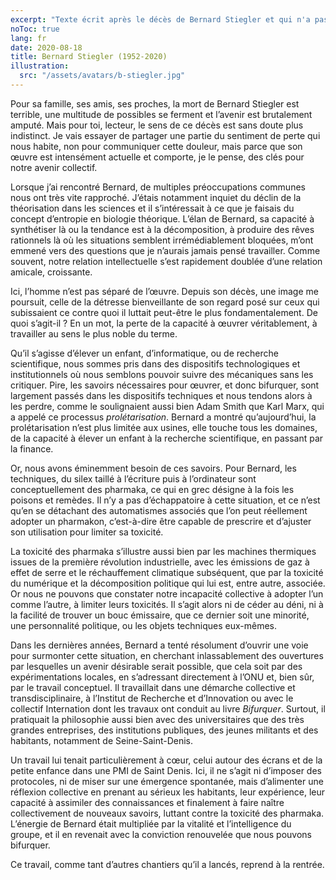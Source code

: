 ```yaml
---
excerpt: "Texte écrit après le décès de Bernard Stiegler et qui n'a pas été publié."
noToc: true
lang: fr
date: 2020-08-18
title: Bernard Stiegler (1952-2020)
illustration:
  src: "/assets/avatars/b-stiegler.jpg"
---
```



Pour sa famille, ses amis, ses proches, la mort de Bernard Stiegler est terrible, une multitude de possibles se ferment et l’avenir est brutalement amputé. Mais pour toi, lecteur, le sens de ce décès est sans doute plus indistinct. Je vais essayer de partager une partie du sentiment de perte qui nous habite, non pour communiquer cette douleur, mais parce que son œuvre est intensément actuelle et comporte, je le pense, des clés pour notre avenir collectif.

Lorsque j’ai rencontré Bernard, de multiples préoccupations communes nous ont très vite rapproché. J’étais notamment inquiet du déclin de la théorisation dans les sciences et il s’intéressait à ce que je faisais du concept d’entropie en biologie théorique. L’élan de Bernard, sa capacité à synthétiser là ou la tendance est à la décomposition, à produire des rêves rationnels là où les situations semblent irrémédiablement bloquées, m’ont emmené vers des questions que je n’aurais jamais pensé travailler. Comme souvent, notre relation intellectuelle s’est rapidement doublée d’une relation amicale, croissante.

Ici, l’homme n’est pas séparé de l’œuvre. Depuis son décès, une image me poursuit, celle de la détresse bienveillante de son regard posé sur ceux qui subissaient ce contre quoi il luttait peut-être le plus fondamentalement. De quoi s’agit-il ? En un mot, la perte de la capacité à œuvrer véritablement, à travailler au sens le plus noble du terme. 

Qu’il s’agisse d’élever un enfant, d’informatique, ou de recherche scientifique, nous sommes pris dans des dispositifs technologiques et institutionnels où nous semblons pouvoir suivre des mécaniques sans les critiquer. Pire, les savoirs nécessaires pour œuvrer, et donc bifurquer, sont largement passés dans les dispositifs techniques et nous tendons alors à les perdre, comme le soulignaient aussi bien Adam Smith que Karl Marx, qui a appelé ce processus *prolétarisation*. Bernard a montré qu’aujourd’hui, la prolétarisation n’est plus limitée aux usines, elle touche tous les domaines, de la capacité à élever un enfant à la recherche scientifique, en passant par la finance. 

Or, nous avons éminemment besoin de ces savoirs. Pour Bernard, les techniques, du silex taillé à l’écriture puis à l’ordinateur sont conceptuellement des pharmaka, ce qui en grec désigne à la fois les poisons et remèdes. Il n’y a pas d’échappatoire à cette situation, et ce n’est qu’en se détachant des automatismes associés que l’on peut réellement adopter un pharmakon, c’est-à-dire être capable de prescrire et d’ajuster son utilisation pour limiter sa toxicité. 

La toxicité des pharmaka s’illustre aussi bien par les machines thermiques issues de la première révolution industrielle, avec les émissions de gaz à effet de serre et le réchauffement climatique subséquent, que par la toxicité du numérique et la décomposition politique qui lui est, entre autre, associée. Or nous ne pouvons que constater notre incapacité collective à adopter l’un comme l’autre, à limiter leurs toxicités. Il s’agit alors ni de céder au déni, ni à la facilité de trouver un bouc émissaire, que ce dernier soit une minorité, une personnalité politique, ou les objets techniques eux-mêmes. 

Dans les dernières années, Bernard a tenté résolument d’ouvrir une voie pour surmonter cette situation, en cherchant inlassablement des ouvertures par lesquelles un avenir désirable serait possible, que cela soit par des expérimentations locales, en s’adressant directement à l’ONU et, bien sûr, par le travail conceptuel. Il travaillait dans une démarche collective et transdisciplinaire, à l’Institut de Recherche et d’Innovation ou avec le collectif Internation dont les travaux ont conduit au livre *Bifurquer*. Surtout, il pratiquait la philosophie aussi bien avec des universitaires que des très grandes entreprises, des institutions publiques, des jeunes militants et des habitants, notamment de Seine-Saint-Denis. 

Un travail lui tenait particulièrement à cœur, celui autour des écrans et de la petite enfance dans une PMI de Saint Denis. Ici, il ne s’agit ni d’imposer des protocoles, ni de miser sur une émergence spontanée, mais d’alimenter une réflexion collective en prenant au sérieux les habitants, leur expérience, leur capacité à assimiler des connaissances et finalement à faire naître collectivement de nouveaux savoirs, luttant contre la toxicité des pharmaka. L’énergie de Bernard était multipliée par la vitalité et l’intelligence du groupe, et il en revenait avec la conviction renouvelée que nous pouvons bifurquer. 

Ce travail, comme tant d’autres chantiers qu’il a lancés, reprend à la rentrée. 
